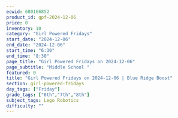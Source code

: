 ```yaml
---
ecwid: 680166852
product_id: gpf-2024-12-06
price: 0
inventory: 10
category: "Girl Powered Fridays"
start_date: "2024-12-06"
end_date: "2024-12-06"
start_time: "6:30"
end_time: "8:30"
page_title: "Girl Powered Fridays on 2024-12-06"
page_subtitle: "Middle School "
featured: 0
title: "Girl Powered Fridays on 2024-12-06 | Blue Ridge Boost"
section: girl-powered-fridays
day_tags: ["Friday"]
grade_tags: ["6th","7th","8th"]
subject_tags: Lego Robotics
difficulty: ""
---
```


